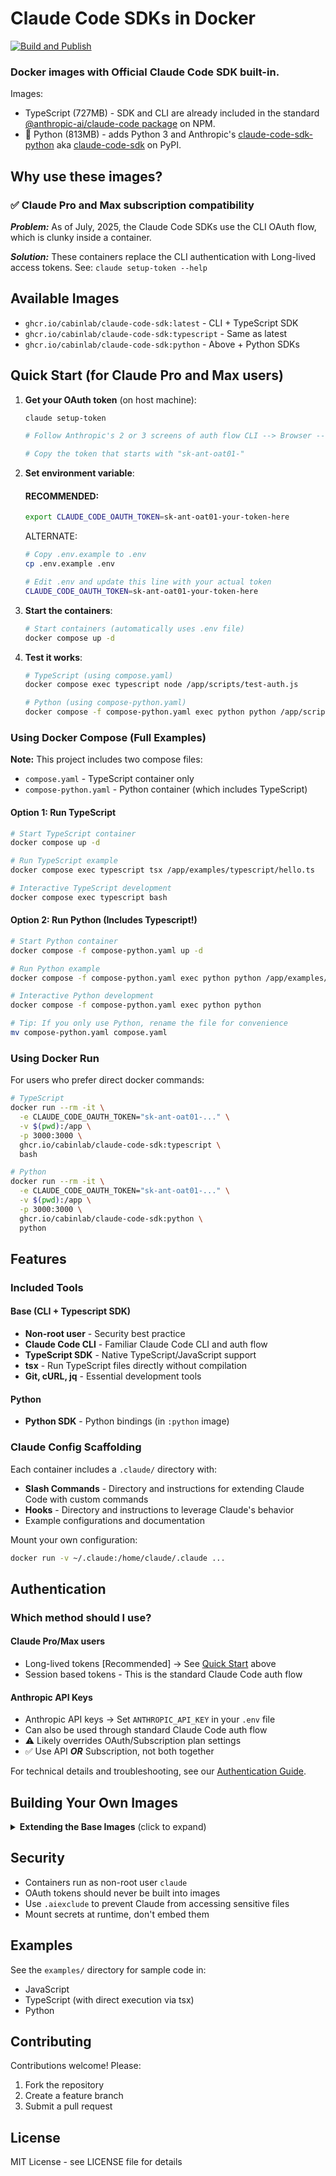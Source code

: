 # Claude Code SDKs in Docker

[![Build and Publish](https://github.com/cabinlab/claude-code-sdk-docker/actions/workflows/build-and-publish.yml/badge.svg)](https://github.com/cabinlab/claude-code-sdk-docker/actions/workflows/build-and-publish.yml)

### Docker images with Official Claude Code SDK built-in. 

Images:

 -  TypeScript (727MB) - SDK and CLI are already included in the standard [@anthropic-ai/claude-code package](https://www.npmjs.com/package/@anthropic-ai/claude-code) on NPM. 
 - 🐍 Python (813MB) - adds Python 3 and Anthropic's [claude-code-sdk-python](https://github.com/anthropics/claude-code-sdk-python) aka [claude-code-sdk](https://pypi.org/project/claude-code-sdk/) on PyPI.

## Why use these images?

### ✅ Claude Pro and Max subscription compatibility

***Problem:*** As of July, 2025, the Claude Code SDKs use the CLI OAuth flow, which is clunky inside a container. 

***Solution:*** These containers replace the CLI authentication with Long-lived access tokens. See: `claude setup-token --help`

## Available Images

- `ghcr.io/cabinlab/claude-code-sdk:latest` - CLI + TypeScript SDK
- `ghcr.io/cabinlab/claude-code-sdk:typescript` - Same as latest
- `ghcr.io/cabinlab/claude-code-sdk:python` - Above + Python SDKs

## Quick Start (for Claude Pro and Max users)

1. **Get your OAuth token** (on host machine):
   ```bash
   claude setup-token
   ```
   ```bash
   # Follow Anthropic's 2 or 3 screens of auth flow CLI --> Browser --> CLI
   ```
   ```bash
   # Copy the token that starts with "sk-ant-oat01-"
   ```

2. **Set environment variable**:
   #### RECOMMENDED:

   ```bash
   export CLAUDE_CODE_OAUTH_TOKEN=sk-ant-oat01-your-token-here
   ```
   
   ALTERNATE:

   ```bash
   # Copy .env.example to .env
   cp .env.example .env
   ```
   ```bash
   # Edit .env and update this line with your actual token
   CLAUDE_CODE_OAUTH_TOKEN=sk-ant-oat01-your-token-here
   ```

3. **Start the containers**:
   ```bash
   # Start containers (automatically uses .env file)
   docker compose up -d
   ```

4. **Test it works**:
   ```bash
   # TypeScript (using compose.yaml)
   docker compose exec typescript node /app/scripts/test-auth.js
   
   # Python (using compose-python.yaml)
   docker compose -f compose-python.yaml exec python python /app/scripts/test_auth.py
   ```

### Using Docker Compose (Full Examples)

**Note:** This project includes two compose files:
- `compose.yaml` - TypeScript container only
- `compose-python.yaml` - Python container (which includes TypeScript)

#### Option 1: Run TypeScript
```bash
# Start TypeScript container
docker compose up -d

# Run TypeScript example
docker compose exec typescript tsx /app/examples/typescript/hello.ts

# Interactive TypeScript development
docker compose exec typescript bash
```

#### Option 2: Run Python (Includes Typescript!)
```bash
# Start Python container
docker compose -f compose-python.yaml up -d

# Run Python example
docker compose -f compose-python.yaml exec python python /app/examples/python/hello.py

# Interactive Python development
docker compose -f compose-python.yaml exec python python

# Tip: If you only use Python, rename the file for convenience
mv compose-python.yaml compose.yaml
```

### Using Docker Run

For users who prefer direct docker commands:

```bash
# TypeScript
docker run --rm -it \
  -e CLAUDE_CODE_OAUTH_TOKEN="sk-ant-oat01-..." \
  -v $(pwd):/app \
  -p 3000:3000 \
  ghcr.io/cabinlab/claude-code-sdk:typescript \
  bash

# Python
docker run --rm -it \
  -e CLAUDE_CODE_OAUTH_TOKEN="sk-ant-oat01-..." \
  -v $(pwd):/app \
  -p 3000:3000 \
  ghcr.io/cabinlab/claude-code-sdk:python \
  python
```

## Features

### Included Tools

#### Base (CLI + Typescript SDK)
- **Non-root user** - Security best practice
- **Claude Code CLI** - Familiar Claude Code CLI and auth flow
- **TypeScript SDK** - Native TypeScript/JavaScript support
- **tsx** - Run TypeScript files directly without compilation
- **Git, cURL, jq** - Essential development tools

#### Python
- **Python SDK** - Python bindings (in `:python` image)


### Claude Config Scaffolding

Each container includes a `.claude/` directory with:

- **Slash Commands** - Directory and instructions for extending Claude Code with custom commands
- **Hooks** - Directory and instructions to leverage Claude's behavior
- Example configurations and documentation

Mount your own configuration:
```bash
docker run -v ~/.claude:/home/claude/.claude ...
```

## Authentication

### Which method should I use?

#### Claude Pro/Max users
- Long-lived tokens [Recommended] → See [Quick Start](#quick-start-for-claude-pro-and-max-users) above
- Session based tokens - This is the standard Claude Code auth flow

#### Anthropic API Keys
- Anthropic API keys → Set `ANTHROPIC_API_KEY` in your `.env` file
- Can also be used through standard Claude Code auth flow
- ⚠️ Likely overrides OAuth/Subscription plan settings
- ✅ Use API ***OR*** Subscription, not both together

For technical details and troubleshooting, see our [Authentication Guide](docs/AUTHENTICATION.md).

## Building Your Own Images

<details>
<summary><b>Extending the Base Images</b> (click to expand)</summary>

### For TypeScript Projects

```dockerfile
# For TypeScript projects
FROM ghcr.io/cabinlab/claude-code-sdk:typescript

WORKDIR /app
COPY package*.json ./
RUN npm ci
COPY . .
CMD ["npm", "start"]
```

### For Python Projects

```dockerfile
# For Python projects
FROM ghcr.io/cabinlab/claude-code-sdk:python

WORKDIR /app
COPY requirements.txt .
RUN pip install -r requirements.txt
COPY . .
CMD ["python", "main.py"]
```

### Building Locally

```bash
# Build TypeScript base
docker build -f Dockerfile.typescript -t claude-code-sdk:typescript .

# Build Python extension
docker build --build-arg BASE_IMAGE=claude-code-sdk:typescript \
  -t claude-code-sdk:python .
```

</details>

## Security

- Containers run as non-root user `claude`
- OAuth tokens should never be built into images
- Use `.aiexclude` to prevent Claude from accessing sensitive files
- Mount secrets at runtime, don't embed them

## Examples

See the `examples/` directory for sample code in:
- JavaScript
- TypeScript (with direct execution via tsx)
- Python

## Contributing

Contributions welcome! Please:
1. Fork the repository
2. Create a feature branch
3. Submit a pull request

## License

MIT License - see LICENSE file for details
